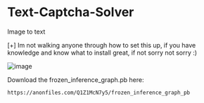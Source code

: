 # Text-Captcha-Solver
Image to text

[+] Im not walking anyone through how to set this up, if you have knowledge and know what to install great, if not sorry not sorry :)

![image](https://user-images.githubusercontent.com/98126132/208988308-28f4522a-115b-4798-8900-c66ac20d6b44.png)

Download the frozen_inference_graph.pb here:

```https://anonfiles.com/Q1Z1McN7y5/frozen_inference_graph_pb```
